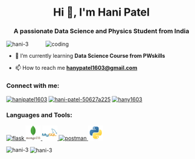 <h1 align="center">Hi 👋, I'm Hani Patel</h1>
<h3 align="center">A passionate Data Science and Physics Student from India</h3>

<img align="right" alt="coding" width="400" src="https://miro.medium.com/v2/resize:fit:640/format:webp/1*NCGC9pN10cTacXQpBq7PvA.gif">

<p align="left"> <img src="https://komarev.com/ghpvc/?username=hani-3&label=Profile%20views&color=0e75b6&style=flat" alt="hani-3" /> </p>

- 🌱 I’m currently learning **Data Science Course from PWskills**

- 📫 How to reach me **hanypatel1603@gmail.com**

<h3 align="left">Connect with me:</h3>
<p align="left">
<a href="https://twitter.com/hanipatel1603" target="blank"><img align="center" src="https://raw.githubusercontent.com/rahuldkjain/github-profile-readme-generator/master/src/images/icons/Social/twitter.svg" alt="hanipatel1603" height="30" width="40" /></a>
<a href="https://linkedin.com/in/hani-patel-50627a225" target="blank"><img align="center" src="https://raw.githubusercontent.com/rahuldkjain/github-profile-readme-generator/master/src/images/icons/Social/linked-in-alt.svg" alt="hani-patel-50627a225" height="30" width="40" /></a>
<a href="https://discord.gg/hany1603" target="blank"><img align="center" src="https://raw.githubusercontent.com/rahuldkjain/github-profile-readme-generator/master/src/images/icons/Social/discord.svg" alt="hany1603" height="30" width="40" /></a>
</p>

<h3 align="left">Languages and Tools:</h3>
<p align="left"> <a href="https://flask.palletsprojects.com/" target="_blank" rel="noreferrer"> <img src="https://www.vectorlogo.zone/logos/pocoo_flask/pocoo_flask-icon.svg" alt="flask" width="40" height="40"/> </a> <a href="https://www.mongodb.com/" target="_blank" rel="noreferrer"> <img src="https://raw.githubusercontent.com/devicons/devicon/master/icons/mongodb/mongodb-original-wordmark.svg" alt="mongodb" width="40" height="40"/> </a> <a href="https://www.mysql.com/" target="_blank" rel="noreferrer"> <img src="https://raw.githubusercontent.com/devicons/devicon/master/icons/mysql/mysql-original-wordmark.svg" alt="mysql" width="40" height="40"/> </a> <a href="https://postman.com" target="_blank" rel="noreferrer"> <img src="https://www.vectorlogo.zone/logos/getpostman/getpostman-icon.svg" alt="postman" width="40" height="40"/> </a> <a href="https://www.python.org" target="_blank" rel="noreferrer"> <img src="https://raw.githubusercontent.com/devicons/devicon/master/icons/python/python-original.svg" alt="python" width="40" height="40"/> </a> </p>

<p><img align="left" src="https://github-readme-stats.vercel.app/api/top-langs?username=hani-3&show_icons=true&locale=en&layout=compact" alt="hani-3" /></p>

<p>&nbsp;<img align="center" src="https://github-readme-stats.vercel.app/api?username=hani-3&show_icons=true&locale=en" alt="hani-3" /></p>
